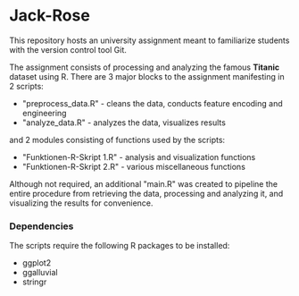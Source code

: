 # Jack-Rose

This repository hosts an university assignment meant to familiarize students
with the version control tool Git.

The assignment consists of processing and analyzing the famous **Titanic** 
dataset using R.
There are 3 major blocks to the assignment manifesting in 2 scripts:
- "preprocess_data.R" - cleans the data, conducts feature encoding and engineering
- "analyze_data.R" - analyzes the data, visualizes results

and 2 modules consisting of functions used by the scripts:
- "Funktionen-R-Skript 1.R" - analysis and visualization functions
- "Funktionen-R-Skript 2.R" - various miscellaneous functions 

Although not required, an additional "main.R" was created to pipeline the 
entire procedure from retrieving the data, processing and analyzing it, and
visualizing the results for convenience.

### Dependencies
The scripts require the following R packages to be installed:
- ggplot2
- ggalluvial
- stringr